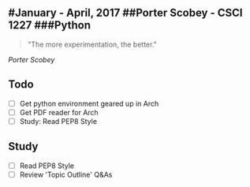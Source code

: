#January - April, 2017
##Porter Scobey - CSCI 1227
###Python
-------
> "The more experimentation, the better."


*Porter Scobey*

## Todo
- [ ] Get python environment geared up in Arch
- [ ] Get PDF reader for Arch
- [ ] Study: Read PEP8 Style

## Study
- [ ] Read PEP8 Style
- [ ] Review 'Topic Outline' Q&As
